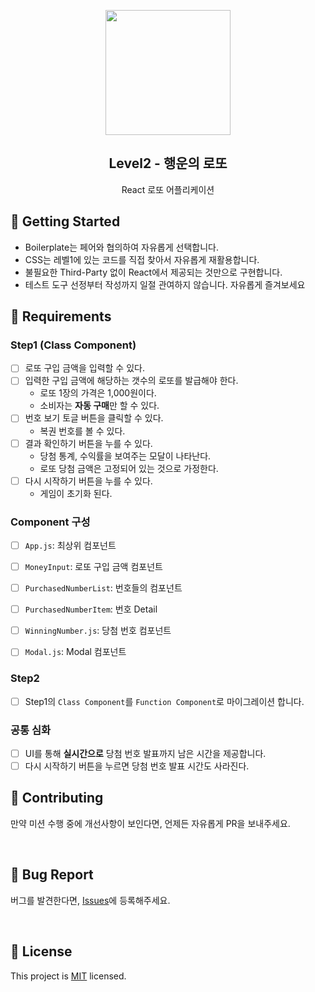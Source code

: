 <p align="middle" >
  <img width="200px;" src="https://raw.githubusercontent.com/woowacourse/javascript-lotto/main/src/images/lotto_ball.png"/>
</p>
<h2 align="middle">Level2 - 행운의 로또</h2>
<p align="middle">React 로또 어플리케이션</p>
</p>

## 🚀 Getting Started

- Boilerplate는 페어와 협의하여 자유롭게 선택합니다.
- CSS는 레벨1에 있는 코드를 직접 찾아서 자유롭게 재활용합니다.
- 불필요한 Third-Party 없이 React에서 제공되는 것만으로 구현합니다.
- 테스트 도구 선정부터 작성까지 일절 관여하지 않습니다. 자유롭게 즐겨보세요
  <br>

## 📝 Requirements

### Step1 (Class Component)

- [ ] 로또 구입 금액을 입력할 수 있다.
- [ ] 입력한 구입 금액에 해당하는 갯수의 로또를 발급해야 한다.
  - 로또 1장의 가격은 1,000원이다.
  - 소비자는 **자동 구매**만 할 수 있다.
- [ ] 번호 보기 토글 버튼을 클릭할 수 있다.
  - 복권 번호를 볼 수 있다.
- [ ] 결과 확인하기 버튼을 누를 수 있다.
  - 당첨 통계, 수익률을 보여주는 모달이 나타난다.
  - 로또 당첨 금액은 고정되어 있는 것으로 가정한다.
- [ ] 다시 시작하기 버튼을 누를 수 있다.
  - 게임이 초기화 된다.

### Component 구성

- [ ] `App.js`: 최상위 컴포넌트

- [ ] `MoneyInput`: 로또 구입 금액 컴포넌트

- [ ] `PurchasedNumberList`: 번호들의 컴포넌트
- [ ] `PurchasedNumberItem`: 번호 Detail

- [ ] `WinningNumber.js`: 당첨 번호 컴포넌트

- [ ] `Modal.js`: Modal 컴포넌트

### Step2

- [ ] Step1의 `Class Component`를 `Function Component`로 마이그레이션 합니다.

### 공통 심화

- [ ] UI를 통해 **실시간으로** 당첨 번호 발표까지 남은 시간을 제공합니다.
- [ ] 다시 시작하기 버튼을 누르면 당첨 번호 발표 시간도 사라진다.

## 👏 Contributing

만약 미션 수행 중에 개선사항이 보인다면, 언제든 자유롭게 PR을 보내주세요.

<br>

## 🐞 Bug Report

버그를 발견한다면, [Issues](https://github.com/woowacourse/react-lotto/issues)에 등록해주세요.

<br>

## 📝 License

This project is [MIT](https://github.com/woowacourse/react-lotto/blob/main/LICENSE) licensed.
